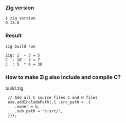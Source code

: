 ### Zig version

```
❯ zig version
0.13.0
```

### Result

```
zig build run
```
```
Zig: 2  + 3 = 5 
C  : 10 - 3 = 7 
C  : 5  * 6 = 30 
```

### How to make Zig also include and compile C?

build.zig
```
 // Add all C source files C and H files
 exe.addIncludePath(.{ .src_path = .{
    .owner = b,
    .sub_path = "c-src/",
 }});
```